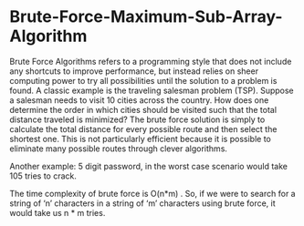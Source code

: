 # Brute-Force-Maximum-Sub-Array-Algorithm
Brute Force Algorithms refers to a programming style that does not include any shortcuts to improve performance, but instead relies on sheer computing power to try all possibilities until the solution to a problem is found.
A classic example is the traveling salesman problem (TSP). Suppose a salesman needs to visit 10 cities across the country. How does one determine the order in which cities should be visited such that the total distance traveled is minimized? The brute force solution is simply to calculate the total distance for every possible route and then select the shortest one. This is not particularly efficient because it is possible to eliminate many possible routes through clever algorithms.

Another example: 5 digit password, in the worst case scenario would take 105 tries to crack.

The time complexity of brute force is O(n*m) . So, if we were to search for a string of ‘n’ characters in a string of ‘m’ characters using brute force, it would take us n * m tries.  
